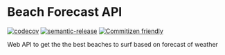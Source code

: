 # Beach Forecast API

[![codecov](https://codecov.io/gh/brunohafonso95/weather-api/branch/master/graph/badge.svg)](https://codecov.io/gh/brunohafonso95/weather-api)
[![semantic-release](https://img.shields.io/badge/%20%20%F0%9F%93%A6%F0%9F%9A%80-semantic--release-e10079.svg)](https://github.com/semantic-release/semantic-release)
[![Commitizen friendly](https://img.shields.io/badge/commitizen-friendly-brightgreen.svg)](http://commitizen.github.io/cz-cli/)

Web API to get the the best beaches to surf based on forecast of weather
